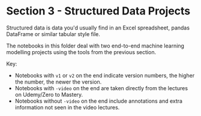 # Section 3 - Structured Data Projects

Structured data is data you'd usually find in an Excel spreadsheet, pandas DataFrame or similar tabular style file.

The notebooks in this folder deal with two end-to-end machine learning modelling projects using the tools from the previous section.

Key:

* Notebooks with `v1` or `v2` on the end indicate version numbers, the higher the number, the newer the version.
* Notebooks with `-video` on the end are taken directly from the lectures on Udemy/Zero to Mastery.
* Notebooks without `-video` on the end include annotations and extra information not seen in the video lectures.

